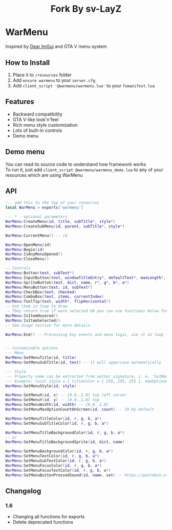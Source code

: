 <h1 align='center'>Fork By sv-LayZ</a></h1>

# WarMenu
Inspired by [Dear ImGui](https://github.com/ocornut/imgui) and GTA V menu system

## How to Install
1. Place it to `/resources` folder
2. Add `ensure warmenu` to your `server.cfg`
3. Add `client_script '@warmenu/warmenu.lua'` to your `fxmanifest.lua`


## Features
* Backward compatibility
* GTA V-like look'n'feel
* Rich menu style customization
* Lots of built-in controls
* Demo menu

## Demo menu
You can read its source code to understand how framework works   
To run it, just add `client_script @warmenu/warmenu_demo.lua` to any of your resources which are using WarMenu

## API
```lua
--- add this to the top of your resources
local WarMenu = exports['warmenu']

--- * - optional parameters
WarMenu:CreateMenu(id, title, subTitle*, style*)
WarMenu:CreateSubMenu(id, parent, subTitle*, style*)

WarMenu:CurrentMenu() -- id

WarMenu:OpenMenu(id)
WarMenu:Begin(id)
WarMenu:IsAnyMenuOpened()
WarMenu:CloseMenu()

-- Controls
WarMenu:Button(text, subText*)
WarMenu:InputButton(text, windowTitleEntry*, defaultText*, maxLength*, subText*)
WarMenu:SpriteButton(text, dict, name, r*, g*, b*, a*)
WarMenu:MenuButton(text, id, subText*)
WarMenu:CheckBox(text, checked)
WarMenu:ComboBox(text, items, currentIndex)
WarMenu:ToolTip(text, width*, flipHorizontal*)
-- Use them in loop to draw
-- They return true if were selected OR you can use functions below for more granual control
WarMenu:IsItemHovered()
WarMenu:IsItemSelected()
-- See Usage section for more details

WarMenu:End() -- Processing key events and menu logic, use it in loop


-- Customizable options
--- Menu
WarMenu:SetMenuTitle(id, title)
WarMenu:SetMenuSubTitle(id, text) -- it will uppercase automatically

--- Style
--- Property name can be extracted from setter signature, i. e. 'SetMenuTitleColor' -> 'titleColor'
--- Example: local style = { titleColor = { 255, 255, 255 }, maxOptionCountOnScreen = 7, buttonPressedSound = { name = 'name', set = 'set' } }
WarMenu:SetMenuStyle(id, style)

WarMenu:SetMenuX(id, x) -- [0.0..1.0] top left corner
WarMenu:SetMenuY(id, y) -- [0.0..1.0] top
WarMenu:SetMenuWidth(id, width) -- [0.0..1.0]
WarMenu:SetMenuMaxOptionCountOnScreen(id, count) -- 10 by default

WarMenu:SetMenuTitleColor(id, r, g, b, a*)
WarMenu:SetMenuSubTitleColor(id, r, g, b, a*)

WarMenu:SetMenuTitleBackgroundColor(id, r, g, b, a*)
-- or
WarMenu:SetMenuTitleBackgroundSprite(id, dict, name)

WarMenu:SetMenuBackgroundColor(id, r, g, b, a*)
WarMenu:SetMenuTextColor(id, r, g, b, a*)
WarMenu:SetMenuSubTextColor(id, r, g, b, a*)
WarMenu:SetMenuFocusColor(id, r, g, b, a*)
WarMenu:SetMenuFocusTextColor(id, r, g, b, a*)
WarMenu:SetMenuButtonPressedSound(id, name, set) -- https://pastebin.com/0neZdsZ5
```


## Changelog
### 1.6
* Changing all functions for exports
* Delete deprecated functions

